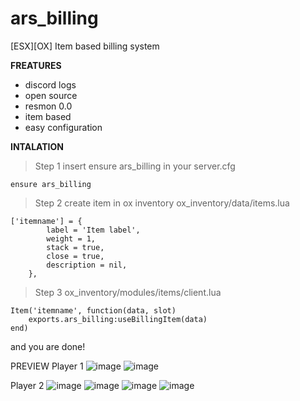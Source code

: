 # ars_billing
[ESX][OX] Item based billing system

**FREATURES**
- discord logs
- open source
- resmon 0.0
- item based
-  easy configuration

**INTALATION**

> Step 1
insert ensure ars_billing in your server.cfg
```
ensure ars_billing
```
> Step 2
create item in ox inventory
ox_inventory/data/items.lua
``` 
['itemname'] = {
		label = 'Item label',
		weight = 1,
		stack = true,
		close = true,
		description = nil,
	}, 
```
> Step 3 
ox_inventory/modules/items/client.lua
```
Item('itemname', function(data, slot)
	exports.ars_billing:useBillingItem(data)
end)
```
and you are done!

PREVIEW
Player 1
![image](https://user-images.githubusercontent.com/70983185/206866313-8bf8c57d-c604-452b-8c6c-e15760d21f4b.png)
![image](https://user-images.githubusercontent.com/70983185/206866325-de4265fd-73a9-49b0-beae-bd28519d0a0d.png)

Player 2
![image](https://user-images.githubusercontent.com/70983185/206866334-d4ee447b-25ab-4a9f-913f-7b5445eff43a.png)
![image](https://user-images.githubusercontent.com/70983185/206866341-e583716b-3f15-423b-bcb6-0f2a1e8f8537.png)
![image](https://user-images.githubusercontent.com/70983185/206866346-3ea78a15-11d9-4e16-8875-d354b6bfb375.png)
![image](https://user-images.githubusercontent.com/70983185/206866350-f696a822-7d7d-45ce-8e78-c3468b83b3c7.png)

